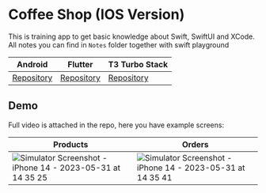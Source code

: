 # Coffee Shop (IOS Version)

This is training app to get basic knowledge about Swift, SwiftUI and XCode. All notes you can find in `Notes` folder together with swift playground

| Android                                                                          | Flutter                                                                          | T3 Turbo Stack                                                                         | 
| ----------------------------------------------------------------------------------- | --------------------------------------------------------------------------------- | ---------------------------------------------------------------------------------- |
| [Repository](https://github.com/witoldmetel/Coffee-Shop-Android) | [Repository](https://github.com/witoldmetel/Coffee-Shop-Flutter) | [Repository](https://github.com/witoldmetel/Coffee-Shop-T3-Turbo) | 

## Demo

Full video is attached in the repo, here you have example screens:

| Products                                                                                                                                                          | Orders                                                                                                                                                            |
| ----------------------------------------------------------------------------------------------------------------------------------------------------------------- | ----------------------------------------------------------------------------------------------------------------------------------------------------------------- |
| ![Simulator Screenshot - iPhone 14 - 2023-05-31 at 14 35 25](https://github.com/witoldmetel/Coffee-Shop-iOS/assets/31034370/6c9fbbc7-2e4a-494e-937f-665a0a868d6d) | ![Simulator Screenshot - iPhone 14 - 2023-05-31 at 14 35 41](https://github.com/witoldmetel/Coffee-Shop-iOS/assets/31034370/3eda3d51-07da-4acc-9fa3-65a19d308a02) |
